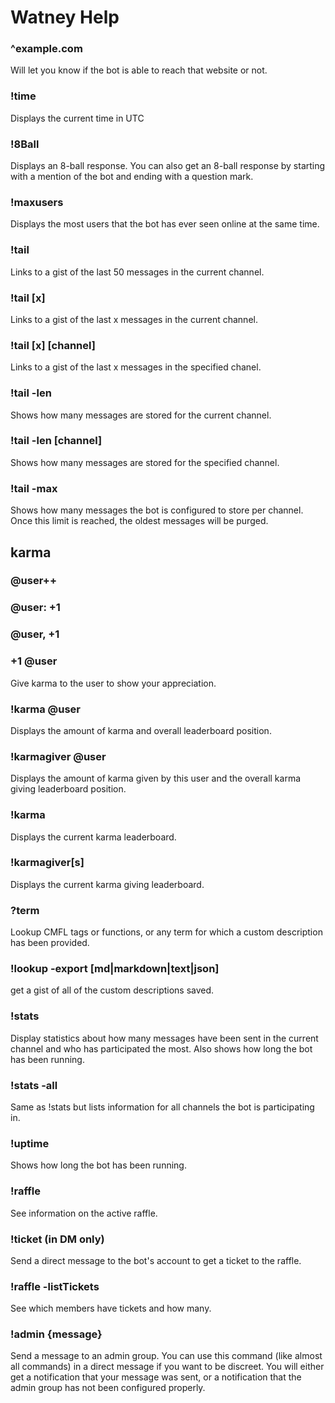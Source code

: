 # Watney Help

### ^example.com

Will let you know if the bot is able to reach that website or not.

### !time

Displays the current time in UTC

### !8Ball

Displays an 8-ball response.  You can also get an 8-ball response by starting with a mention of the bot and ending with a question mark.

### !maxusers

Displays the most users that the bot has ever seen online at the same time.

### !tail

Links to a gist of the last 50 messages in the current channel.

### !tail [x]

Links to a gist of the last x messages in the current channel.
 
### !tail [x] [channel]

Links to a gist of the last x messages in the specified chanel.

### !tail -len

Shows how many messages are stored for the current channel.

### !tail -len [channel]

Shows how many messages are stored for the specified channel.

### !tail -max

Shows how many messages the bot is configured to store per channel.  Once this limit is reached, the oldest messages will be purged.

## karma

### @user++
### @user: +1
### @user, +1
### +1 @user

Give karma to the user to show your appreciation.

### !karma @user

Displays the amount of karma and overall leaderboard position.

### !karmagiver @user

Displays the amount of karma given by this user and the overall karma giving leaderboard position.

### !karma

Displays the current karma leaderboard.

### !karmagiver[s]

Displays the current karma giving leaderboard.

### ?term

Lookup CMFL tags or functions, or any term for which a custom description has been provided.

### !lookup -export [md|markdown|text|json]

get a gist of all of the custom descriptions saved.

### !stats

Display statistics about how many messages have been sent in the current channel and who has participated the most. Also shows how long the bot has been running.

### !stats -all

Same as !stats but lists information for all channels the bot is participating in.

### !uptime

Shows how long the bot has been running.

### !raffle

See information on the active raffle.

### !ticket (in DM only)

Send a direct message to the bot's account to get a ticket to the raffle.

### !raffle -listTickets

See which members have tickets and how many.

### !admin {message}

Send a message to an admin group. You can use this command (like almost all commands) in a direct message if you want to be discreet. You will either get a notification that your message was sent, or a notification that the admin group has not been configured properly.
